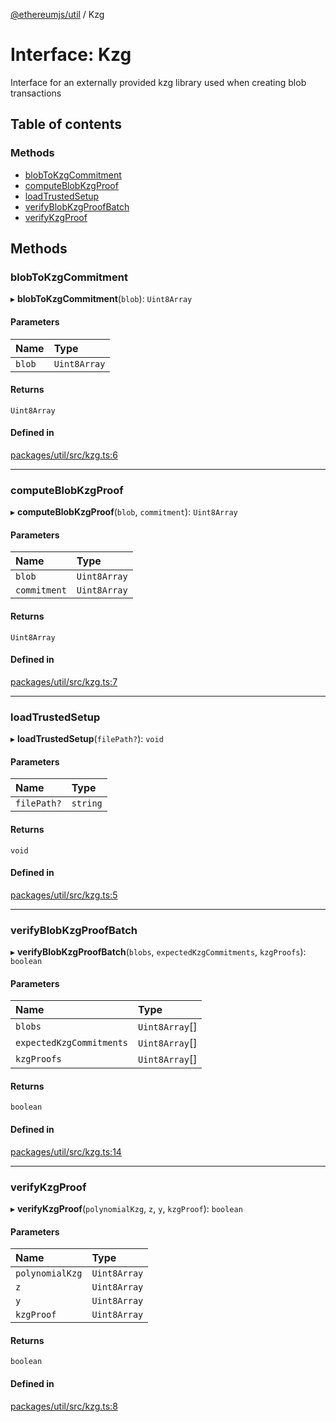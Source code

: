 [@ethereumjs/util](../README.md) / Kzg

# Interface: Kzg

Interface for an externally provided kzg library used when creating blob transactions

## Table of contents

### Methods

- [blobToKzgCommitment](Kzg.md#blobtokzgcommitment)
- [computeBlobKzgProof](Kzg.md#computeblobkzgproof)
- [loadTrustedSetup](Kzg.md#loadtrustedsetup)
- [verifyBlobKzgProofBatch](Kzg.md#verifyblobkzgproofbatch)
- [verifyKzgProof](Kzg.md#verifykzgproof)

## Methods

### blobToKzgCommitment

▸ **blobToKzgCommitment**(`blob`): `Uint8Array`

#### Parameters

| Name | Type |
| :------ | :------ |
| `blob` | `Uint8Array` |

#### Returns

`Uint8Array`

#### Defined in

[packages/util/src/kzg.ts:6](https://github.com/ethereumjs/ethereumjs-monorepo/blob/master/packages/util/src/kzg.ts#L6)

___

### computeBlobKzgProof

▸ **computeBlobKzgProof**(`blob`, `commitment`): `Uint8Array`

#### Parameters

| Name | Type |
| :------ | :------ |
| `blob` | `Uint8Array` |
| `commitment` | `Uint8Array` |

#### Returns

`Uint8Array`

#### Defined in

[packages/util/src/kzg.ts:7](https://github.com/ethereumjs/ethereumjs-monorepo/blob/master/packages/util/src/kzg.ts#L7)

___

### loadTrustedSetup

▸ **loadTrustedSetup**(`filePath?`): `void`

#### Parameters

| Name | Type |
| :------ | :------ |
| `filePath?` | `string` |

#### Returns

`void`

#### Defined in

[packages/util/src/kzg.ts:5](https://github.com/ethereumjs/ethereumjs-monorepo/blob/master/packages/util/src/kzg.ts#L5)

___

### verifyBlobKzgProofBatch

▸ **verifyBlobKzgProofBatch**(`blobs`, `expectedKzgCommitments`, `kzgProofs`): `boolean`

#### Parameters

| Name | Type |
| :------ | :------ |
| `blobs` | `Uint8Array`[] |
| `expectedKzgCommitments` | `Uint8Array`[] |
| `kzgProofs` | `Uint8Array`[] |

#### Returns

`boolean`

#### Defined in

[packages/util/src/kzg.ts:14](https://github.com/ethereumjs/ethereumjs-monorepo/blob/master/packages/util/src/kzg.ts#L14)

___

### verifyKzgProof

▸ **verifyKzgProof**(`polynomialKzg`, `z`, `y`, `kzgProof`): `boolean`

#### Parameters

| Name | Type |
| :------ | :------ |
| `polynomialKzg` | `Uint8Array` |
| `z` | `Uint8Array` |
| `y` | `Uint8Array` |
| `kzgProof` | `Uint8Array` |

#### Returns

`boolean`

#### Defined in

[packages/util/src/kzg.ts:8](https://github.com/ethereumjs/ethereumjs-monorepo/blob/master/packages/util/src/kzg.ts#L8)
